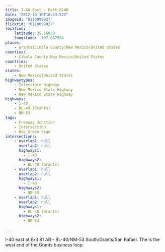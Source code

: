 ```yaml
---
title: I-40 East - Exit 81AB
date: "2012-10-10T16:43:52Z"
imageid: "8110099927"
flickrid: "8110099927"
location:
    latitude: 35.16039
    longitude: -107.887504
places:
    - Grants|Cibola County|New Mexico|United States
counties:
    - Cibola County|New Mexico|United States
countries:
    - United States
states:
    - New Mexico|United States
highwaytypes:
    - Interstate Highway
    - New Mexico State Highway
    - New Mexico State Highway
highways:
    - I-40
    - BL-40 (Grants)
    - NM-53
tags:
    - Freeway Junction
    - Intersection
    - Big Green Sign
intersections:
    - overlap1: null
      overlap2: null
      highways1:
        - I-40
      highways2:
        - BL-40 (Grants)
    - overlap1: null
      overlap2: null
      highways1:
        - I-40
      highways2:
        - NM-53
    - overlap1: null
      overlap2: null
      highways1:
        - BL-40 (Grants)
      highways2:
        - NM-53

---
```

I-40 east at Exit 81 AB - BL-40/NM-53 South/Grants/San Rafael.  The is the west end of the Grants business loop.